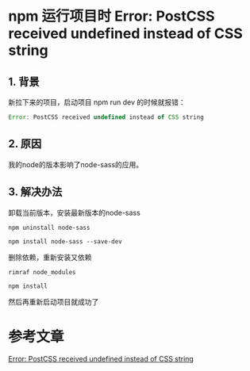 # npm 运行项目时 Error: PostCSS received undefined instead of CSS string

## 1.  背景

新拉下来的项目，启动项目 npm run dev 的时候就报错：

```javascript
Error: PostCSS received undefined instead of CSS string
```

## 2. 原因

我的node的版本影响了node-sass的应用。

## 3. 解决办法

卸载当前版本，安装最新版本的node-sass

```
npm uninstall node-sass

npm install node-sass --save-dev
```

删除依赖，重新安装又依赖

```
rimraf node_modules

npm install
```

然后再重新启动项目就成功了

# 参考文章

[Error: PostCSS received undefined instead of CSS string](https://blog.csdn.net/Sunday97/article/details/116492447)

